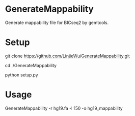 # GenerateMappability
Generate mappability file for BICseq2 by gemtools.

# Setup
git clone https://github.com/LinjieWu/GenerateMappability.git

cd ./GenerateMappability

python setup.py

# Usage

GenerateMappability -r hg19.fa -l 150 -o hg19_mappability

